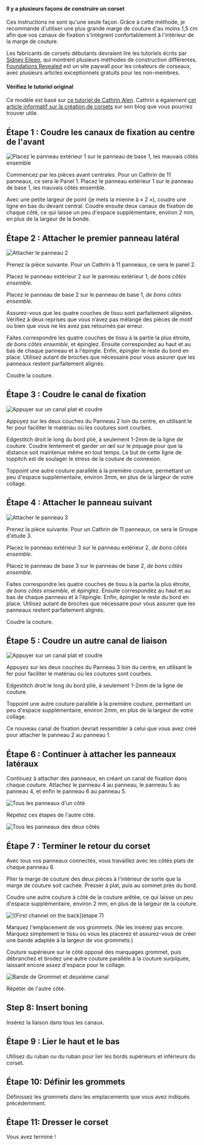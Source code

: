 <Note>

#### Il y a plusieurs façons de construire un corset

Ces instructions ne sont qu'une seule façon. Grâce à cette méthode, je recommande d'utiliser une plus grande marge de couture d'au moins 1,5 cm afin que vos canaux de fixation s'intègrent confortablement à l'intérieur de la marge de couture.

Les fabricants de corsets débutants devraient lire les tutoriels écrits par [Sidney Eileen](http://www.sidneyeileen.com), qui montrent plusieurs méthodes de construction différentes. [Foundations Revealed](https://www.foundationsrevealed.com) est un site paywall pour les créateurs de corseaux, avec plusieurs articles exceptionnels gratuits pour les non-membres.

#### Vérifiez le tutoriel original

Ce modèle est basé sur [ce tutoriel de Cathrin Alen](https://katafalk.wordpress.com/2010/06/24/underbust-pattern-tutorial/). Cathrin a également [cet article informatif sur la création de corsets](https://katafalk.wordpress.com/2009/05/03/how-i-sew-corsets/) sur son blog que vous pourriez trouver utile.

</Note>

## Étape 1 : Coudre les canaux de fixation au centre de l'avant

![Placez le panneau extérieur 1 sur le panneau de base 1, les mauvais côtés ensemble](step01.png)

Commencez par les pièces avant centrales. Pour un Cathrin de 11 panneaux, ce sera le Panel 1. Placez le panneau extérieur 1 sur le panneau de base 1, les mauvais côtés ensemble.

Avec une petite largeur de point (je mets la mienne à « 2 »), coudre une ligne en bas du devant central. Coudre ensuite deux canaux de fixation de chaque côté, ce qui laisse un peu d'espace supplémentaire, environ 2 mm, en plus de la largeur de la bonde.

## Étape 2 : Attacher le premier panneau latéral

![Attacher le panneau 2](step02.png)

Prenez la pièce suivante. Pour un Cathrin à 11 panneaux, ce sera le panel 2.

Placez le panneau extérieur 2 sur le panneau extérieur 1, _de bons côtés ensemble_.

Placez le panneau de base 2 sur le panneau de base 1, _de bons côtés ensemble_.

Assurez-vous que les quatre couches de tissu sont parfaitement alignées. Vérifiez à deux reprises que vous n’avez pas mélangé des pièces de motif ou bien que vous ne les avez pas retournés par erreur.

Faites correspondre les quatre couches de tissu à la partie la plus étroite, _de bons côtés ensemble_, et épinglez. Ensuite correspondez au haut et au bas de chaque panneau et à l'épingle. Enfin, épingler le reste du bord en place. Utilisez autant de broches que nécessaire pour vous assurer que les panneaux restent parfaitement alignés.

Coudre la couture.

## Étape 3 : Coudre le canal de fixation

![Appuyer sur un canal plat et coudre](step03.png)

Appuyez sur les deux couches du Panneau 2 loin du centre, en utilisant le fer pour faciliter le matériau où les coutures sont courbes.

Edgestitch droit le long du bord plié, à seulement 1-2mm de la ligne de couture. Coudre lentement et garder un œil sur le piquage pour que la distance soit maintenue même en tout temps. Le but de cette ligne de toppitch est de soulager le stress de la couture de connexion.

Toppoint une autre couture parallèle à la première couture, permettant un peu d'espace supplémentaire, environ 3mm, en plus de la largeur de votre collage.

## Étape 4 : Attacher le panneau suivant

![Attacher le panneau 3](step04.png)

Prenez la pièce suivante. Pour un Cathrin de 11 panneaux, ce sera le Groupe d'étude 3.

Placez le panneau extérieur 3 sur le panneau extérieur 2, _de bons côtés ensemble_.

Placez le panneau de base 3 sur le panneau de base 2, _de bons côtés ensemble_.

Faites correspondre les quatre couches de tissu à la partie la plus étroite, _de bons côtés ensemble_, et épinglez. Ensuite correspondez au haut et au bas de chaque panneau et à l'épingle. Enfin, épingler le reste du bord en place. Utilisez autant de broches que nécessaire pour vous assurer que les panneaux restent parfaitement alignés.

Coudre la couture.

## Étape 5 : Coudre un autre canal de liaison

![Appuyer sur un canal plat et coudre](step05.png)

Appuyez sur les deux couches du Panneau 3 loin du centre, en utilisant le fer pour faciliter le matériau où les coutures sont courbes.

Edgestitch droit le long du bord plié, à seulement 1-2mm de la ligne de couture.

Toppoint une autre couture parallèle à la première couture, permettant un peu d'espace supplémentaire, environ 2mm, en plus de la largeur de votre collage.

Ce nouveau canal de fixation devrait ressembler à celui que vous avez créé pour attacher le panneau 2 au panneau 1.

## Étape 6 : Continuer à attacher les panneaux latéraux

Continuez à attacher des panneaux, en créant un canal de fixation dans chaque couture. Attachez le panneau 4 au panneau, le panneau 5 au panneau 4, et enfin le panneau 6 au panneau 5.

![Tous les panneaux d'un côté](step06.png)

Répétez ces étapes de l'autre côté.

![Tous les panneaux des deux côtés](step06b.png)

## Étape 7 : Terminer le retour du corset

Avec tous vos panneaux connectés, vous travaillez avec les côtés plats de chaque panneau 6.

Plier la marge de couture des deux pièces à l'intérieur de sorte que la marge de couture soit cachée. Presser à plat, puis au sommet près du bord.

Coudre une autre couture à côté de la couture arêtée, ce qui laisse un peu d'espace supplémentaire, environ 2 mm, en plus de la largeur de la couture.

![!\[First channel on the back\](etape 7)](step07.png)

Marquez l'emplacement de vos grommets. (Ne les insérez pas encore. Marquez simplement le tissu où vous les placerez et assurez-vous de créer une bande adaptée à la largeur de vos grommets.)

Couture supérieure sur le côté opposé des marquages grommet, puis débranchez et brodez une autre couture parallèle à la couture surpiquée, laissant encore assez d'espace pour le collage.

![Bande de Grommet et deuxième canal](step07b.png)

Répéter de l'autre côté.

## Step 8: Insert boning

Insérez la liaison dans tous les canaux.

## Étape 9 : Lier le haut et le bas

Utilisez du ruban ou du ruban pour lier les bords supérieurs et inférieurs du corset.

## Étape 10: Définir les grommets

Définissez les grommets dans les emplacements que vous avez indiqués précédemment.

## Étape 11: Dresser le corset

Vous avez terminé !
